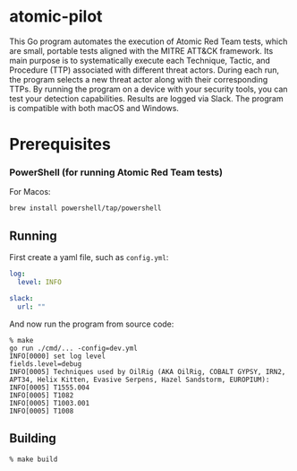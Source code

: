 # atomic-pilot

This Go program automates the execution of Atomic Red Team tests, which are small, portable tests aligned with the MITRE ATT&CK framework. Its main purpose is to systematically execute each Technique, Tactic, and Procedure (TTP) associated with different threat actors. During each run, the program selects a new threat actor along with their corresponding TTPs. By running the program on a device with your security tools, you can test your detection capabilities. Results are logged via Slack. The program is compatible with both macOS and Windows.

# Prerequisites

### PowerShell (for running Atomic Red Team tests)
For Macos:
```shell
brew install powershell/tap/powershell
```

## Running
First create a yaml file, such as `config.yml`:
```yaml
log:
  level: INFO

slack:
  url: ""
```

And now run the program from source code:
```shell
% make
go run ./cmd/... -config=dev.yml
INFO[0000] set log level                                 fields.level=debug
INFO[0005] Techniques used by OilRig (AKA OilRig, COBALT GYPSY, IRN2, APT34, Helix Kitten, Evasive Serpens, Hazel Sandstorm, EUROPIUM): 
INFO[0005] T1555.004                                    
INFO[0005] T1082                                        
INFO[0005] T1003.001                                    
INFO[0005] T1008   
```

## Building

```shell
% make build
```

